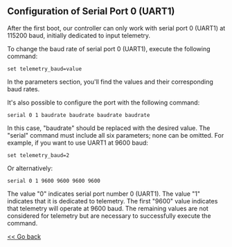 ## Configuration of Serial Port 0 (UART1)

After the first boot, our controller can only work with serial port 0 (UART1) at 115200 baud, initially dedicated to input telemetry.

To change the baud rate of serial port 0 (UART1), execute the following command:

```
set telemetry_baud=value
```

In the parameters section, you'll find the values and their corresponding baud rates.

It's also possible to configure the port with the following command:

```
serial 0 1 baudrate baudrate baudrate baudrate
```

In this case, "baudrate" should be replaced with the desired value. The "serial" command must include all six parameters; none can be omitted. For example, if you want to use UART1 at 9600 baud:

```
set telemetry_baud=2
```

Or alternatively:

```
serial 0 1 9600 9600 9600 9600
```

The value "0" indicates serial port number 0 (UART1).
The value "1" indicates that it is dedicated to telemetry.
The first "9600" value indicates that telemetry will operate at 9600 baud.
The remaining values are not considered for telemetry but are necessary to successfully execute the command.

[<< Go back](README.md)
